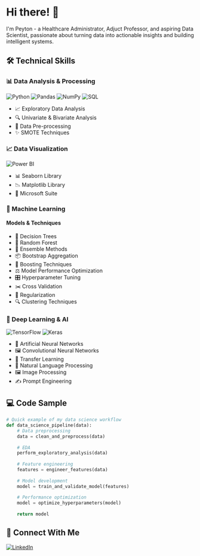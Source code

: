 # Hi there! 👋

I'm Peyton - a Healthcare Administrator, Adjuct Professor, and aspiring Data Scientist, passionate about turning data into actionable insights and building intelligent systems.

## 🛠️ Technical Skills

### 📊 Data Analysis & Processing
![Python](https://img.shields.io/badge/-Python-3776AB?style=flat&logo=Python&logoColor=white)
![Pandas](https://img.shields.io/badge/-Pandas-150458?style=flat&logo=pandas&logoColor=white)
![NumPy](https://img.shields.io/badge/-NumPy-013243?style=flat&logo=numpy&logoColor=white)
![SQL](https://img.shields.io/badge/-SQL-4479A1?style=flat&logo=MySQL&logoColor=white)
- 📈 Exploratory Data Analysis
- 🔍 Univariate & Bivariate Analysis
- 🧹 Data Pre-processing
- ✨ SMOTE Techniques

### 📈 Data Visualization
![Power BI](https://img.shields.io/badge/-Power%20BI-F2C811?style=flat&logo=power-bi&logoColor=black)
- 📊 Seaborn Library
- 📉 Matplotlib Library
- 📑 Microsoft Suite

### 🤖 Machine Learning
#### Models & Techniques
- 🌳 Decision Trees
- 🌲 Random Forest
- 🎯 Ensemble Methods
- 📦 Bootstrap Aggregation
- 🚀 Boosting Techniques
- ⚖️ Model Performance Optimization
- 🎛️ Hyperparameter Tuning
- ✂️ Cross Validation
- 📏 Regularization
- 🔍 Clustering Techniques

### 🧠 Deep Learning & AI
![TensorFlow](https://img.shields.io/badge/-TensorFlow-FF6F00?style=flat&logo=tensorflow&logoColor=white)
![Keras](https://img.shields.io/badge/-Keras-D00000?style=flat&logo=keras&logoColor=white)
- 🔮 Artificial Neural Networks
- 🖼️ Convolutional Neural Networks
- 🔄 Transfer Learning
- 📝 Natural Language Processing
- 🖼️ Image Processing
- ✍️ Prompt Engineering

## 💻 Code Sample
```python
# Quick example of my data science workflow
def data_science_pipeline(data):
    # Data preprocessing
    data = clean_and_preprocess(data)
    
    # EDA
    perform_exploratory_analysis(data)
    
    # Feature engineering
    features = engineer_features(data)
    
    # Model development
    model = train_and_validate_model(features)
    
    # Performance optimization
    model = optimize_hyperparameters(model)
    
    return model
```

## 🤝 Connect With Me
<!-- Replace these with your actual social links -->
[![LinkedIn](https://img.shields.io/badge/-LinkedIn-0A66C2?style=flat&logo=LinkedIn&logoColor=white)](https://linkedin.com/in/peytonlabauve/)
